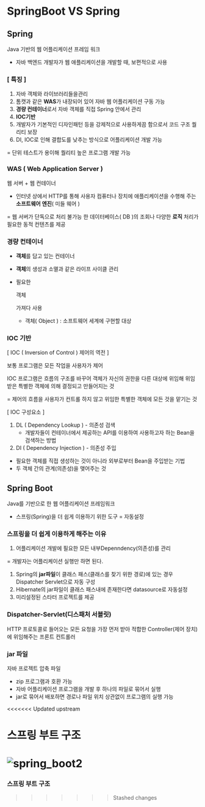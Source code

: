 # SpringBoot VS Spring

## Spring

Java 기반의 웹 어플리케이션 프레임 워크

- 자바 백엔드  개발자가 웹 애플리케이션을 개발할 때, 보편적으로 사용

### [ 특징 ]

1. 자바 객체와 라이브러리들을관리
2. 톰캣과 같은 **WAS**가 내장되어 있어 자바 웹 어플리케이션 구동 가능
3. **경량 컨테이너**로서 자바 객체를 직접 Spring 안에서 관리
4. **IOC기반**
5. 개발자가 기본적인 디자인패턴 등을 강제적으로 사용하게끔 함으로서 코드 구조 퀄리티 보장
6. DI, IOC로 인해 결합도를 낮추는 방식으로 어플리케이션 개발 가능

= 단위 테스트가 용이해 퀄리티 높은 프로그램 개발 가능

### WAS ( Web Application Server )

웹 서버 + 웹 컨테이너

- 인터넷 상에서 HTTP를 통해 사용자 컴퓨터나 장치에 애플리케이션을 수행해 주는 **소프트웨어 엔진**( 미들 웨어 )

= 웹 서버가 단독으로 처리 불가능 한 데이터베이스( DB )의 조회나 다양한 **로직** 처리가 필요한 동적 컨텐츠를 제공

### 경량 컨테이너

- **객체**를 담고 있는 컨테이너

- **객체**의 생성과 소멸과 같은 라이프 사이클 관리

- 필요한 

  객체

   가져다 사용

  - 객체( Object ) : 소프트웨어 세계에 구현할 대상

### IOC 기반

[ IOC ( Inversion of Control ) 제어의 역전 ]

보통 프로그램은 모든 작업을 사용자가 제어

IOC 프로그램은 흐름의 구조를 바꾸어 객체가 자신의 권한을 다른 대상에 위임해 위임받은 특별한 객체에 의해 결정되고 만들어지는 것

= 제어의 흐름을 사용자가 컨트롤 하지 않고 위임한 특별한 객체에 모든 것을 맡기는 것

[ IOC 구성요소 ]

1. DL ( Dependency Lookup ) -  의존성 검색
   - 개발자들이 컨테이너에서 제공하는 API를 이용하여 사용하고자 하는 Bean을 검색하는 방법
2. DI ( Dependency Injection ) - 의존성 주입

- 필요한 객체를 직접 생성하는 것이 아니라 외부로부터 Bean을 주입받는 기법
- 두 객체 간의 관계(의존성)을 맺어주는 것

## Spring Boot

Java를 기반으로 한 웹 어플리케이션 프레임워크

- 스프링(Spring)을 더 쉽게 이용하기 위한 도구 = 자동설정

### 스프링을 더 쉽게 이용하게 해주는 이유

1. 어플리케이션 개발에 필요한 모든 내부Depenndency(의존성)를 관리

= 개발자는 어플리케이션 실행만 하면 된다.

1. Spring의 **jar파일**이 클래스 패스(클래스를 찾기 위한 경로)에 있는 경우 Dispatcher Servlet으로 자동 구성
2. Hibernate의 jar파일이 클래스 패스내에 존재한다면 datasource로 자동설정
3. 미리설정된 스타터 프로젝트를 제공

### Dispatcher-Servlet(디스패처 서블릿)

HTTP 프로토콜로 들어오는 모든 요청을 가장 먼저 받아 적합한 Controller(제어 장치)에 위임해주는 프론트 컨트롤러

### jar 파일

자바 프로젝트 압축 파일

- zip 프로그램과 호환 가능
- 자바 어플리케이션 프로그램을 개발 후 하나의 파일로 묶어서 실행
- jar로 묶어서 배포하면 경로나 파일 위치 상관없이 프로그램의 실행 가능

<<<<<<< Updated upstream
# 스프링 부트 구조
![spring_boot2](https://user-images.githubusercontent.com/103401813/168425994-28c35db6-a17b-466e-9780-f6a122a1415e.png)
=======
### 스프링 부트 구조
>>>>>>> Stashed changes
